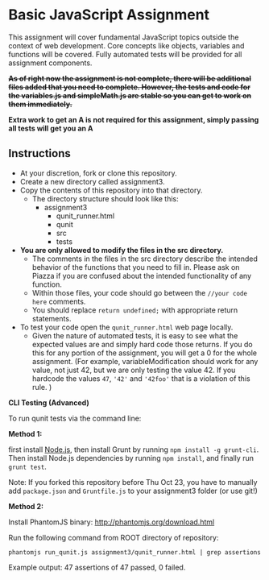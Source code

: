 Basic JavaScript Assignment
===========================

This assignment will cover fundamental JavaScript topics outside the context of web development. Core concepts like objects, variables and functions will be covered. Fully automated tests will be provided for all assignment components.

~~**As of right now the assignment is not complete, there will be additional files added that you need to complete. However, the tests and code for the variables.js and simpleMath.js are stable so you can get to work on them immediately.**~~

**Extra work to get an A is not required for this assignment, simply passing all tests will get you an A**

Instructions
------------

- At your discretion, fork or clone this repository.
- Create a new directory called assignment3.
- Copy the contents of this repository into that directory.
  - The directory structure should look like this:
    - assignment3
      - qunit_runner.html
      - qunit
      - src
      - tests
- **You are only allowed to modify the files in the src directory.**
  - The comments in the files in the src directory describe the intended behavior of the functions that you need to fill in. Please ask on Piazza if you are confused about the intended functionality of any function.
  - Within those files, your code should go between the `//your code here` comments.
  - You should replace `return undefined;` with appropriate return statements.
- To test your code open the `qunit_runner.html` web page locally.
  - Given the nature of automated tests, it is easy to see what the expected values are and simply hard code those returns. If you do this for any portion of the assignment, you will get a 0 for the whole assignment. (For example, variableModification should work for any value, not just 42, but we are only testing the value 42. If you hardcode the values `47`, `'42'` and `'42foo'` that is a violation of this rule. )

**CLI Testing (Advanced)**

To run qunit tests via the command line:

**Method 1:**

 first install [Node.js](http://nodejs.org), then install Grunt by running `npm install -g grunt-cli`. Then install Node.js dependencies by running `npm install`, and finally run `grunt test`.

Note: If you forked this repository before Thu Oct 23, you have to manually add `package.json` and `Gruntfile.js` to your assignment3 folder (or use git!)

**Method 2:**

Install PhantomJS binary: http://phantomjs.org/download.html

Run the following command from ROOT directory of repository:

`phantomjs run_qunit.js assignment3/qunit_runner.html | grep assertions`

Example output: 47 assertions of 47 passed, 0 failed.
